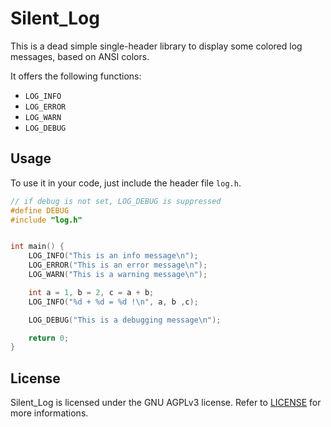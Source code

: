 # Silent_Log

This is a dead simple single-header library to display some colored log messages, based on ANSI colors.

It offers the following functions: 
- `LOG_INFO`
- `LOG_ERROR`
- `LOG_WARN`
- `LOG_DEBUG`

## Usage

To use it in your code, just include the header file `log.h`.

```c
// if debug is not set, LOG_DEBUG is suppressed
#define DEBUG
#include "log.h"


int main() {
    LOG_INFO("This is an info message\n");
    LOG_ERROR("This is an error message\n");
    LOG_WARN("This is a warning message\n");

    int a = 1, b = 2, c = a + b;
    LOG_INFO("%d + %d = %d !\n", a, b ,c);

    LOG_DEBUG("This is a debugging message\n");

    return 0;
}
```

## License

Silent_Log is licensed under the GNU AGPLv3 license. Refer to [LICENSE](https://github.com/SilentVoid13/Silent_Log/blob/master/LICENSE.txt) for more informations.
